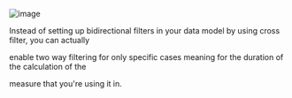 ![image](https://github.com/liubovkyry/DAX/assets/118057504/fdb3dd39-aa2f-4679-b26f-6822efad6c1e)


Instead of setting up bidirectional filters in your data model by using cross filter, you can actually

enable two way filtering for only specific cases meaning for the duration of the calculation of the

measure that you're using it in.
